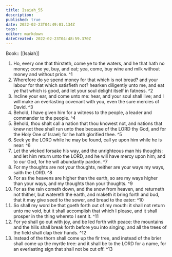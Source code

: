```yaml
---
title: Isaiah_55
description: 
published: true
date: 2022-02-23T04:49:01.134Z
tags: 
editor: markdown
dateCreated: 2022-02-23T04:48:59.370Z
---
```


 Book:: [[Isaiah]]
 1. Ho, every one that thirsteth, come ye to the waters, and he that hath no money; come ye, buy, and eat; yea, come, buy wine and milk without money and without price. ^1
 2. Wherefore do ye spend money for that which is not bread? and your labour for that which satisfieth not? hearken diligently unto me, and eat ye that which is good, and let your soul delight itself in fatness. ^2
 3. Incline your ear, and come unto me: hear, and your soul shall live; and I will make an everlasting covenant with you, even the sure mercies of David. ^3
 4. Behold, I have given him for a witness to the people, a leader and commander to the people. ^4
 5. Behold, thou shalt call a nation that thou knowest not, and nations that knew not thee shall run unto thee because of the LORD thy God, and for the Holy One of Israel; for he hath glorified thee. ^5
 6. Seek ye the LORD while he may be found, call ye upon him while he is near: ^6
 7. Let the wicked forsake his way, and the unrighteous man his thoughts: and let him return unto the LORD, and he will have mercy upon him; and to our God, for he will abundantly pardon. ^7
 8. For my thoughts are not your thoughts, neither are your ways my ways, saith the LORD. ^8
 9. For as the heavens are higher than the earth, so are my ways higher than your ways, and my thoughts than your thoughts. ^9
 10. For as the rain cometh down, and the snow from heaven, and returneth not thither, but watereth the earth, and maketh it bring forth and bud, that it may give seed to the sower, and bread to the eater: ^10
 11. So shall my word be that goeth forth out of my mouth: it shall not return unto me void, but it shall accomplish that which I please, and it shall prosper in the thing whereto I sent it. ^11
 12. For ye shall go out with joy, and be led forth with peace: the mountains and the hills shall break forth before you into singing, and all the trees of the field shall clap their hands. ^12
 13. Instead of the thorn shall come up the fir tree, and instead of the brier shall come up the myrtle tree: and it shall be to the LORD for a name, for an everlasting sign that shall not be cut off. ^13
